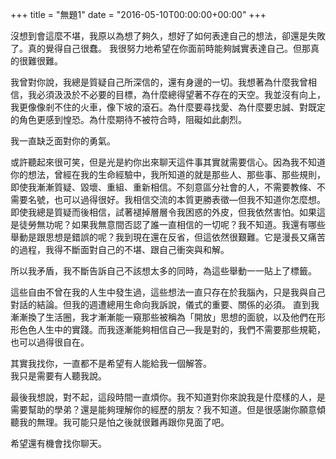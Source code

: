 +++
title = "無題1"
date = "2016-05-10T00:00:00+00:00"
+++

沒想到會這麼不堪，我原以為想了夠久，想好了如何表達自己的想法，卻還是失敗了。真的覺得自己很蠢。
我很努力地希望在你面前時能夠誠實表達自己。但那真的很難很難。

我曾對你說，我總是質疑自己所深信的，還有身邊的一切。我想著為什麼我曾相信，我必須汲汲於不必要的目標，為什麼總得望著不存在的天空。我並沒有向上，我更像像剎不住的火車，像下坡的滾石。為什麼要尋找愛、為什麼要忠誠、對既定的角色更感到惶恐。為什麼期待不被符合時，阻礙如此劇烈。

我一直缺乏面對你的勇氣。

或許聽起來很可笑，但是光是約你出來聊天這件事其實就需要信心。因為我不知道你的想法，曾經在我的生命經驗中，我所知道的就是那些人、那些事、那些規則，即使我漸漸質疑、毀壞、重組、重新相信。不刻意區分社會的人，不需要教條、不需要名號，也可以過得很好。我相信交流的本質更勝表徵—但我不知道你怎麼想。
即使我總是質疑而後相信，試著褪掉層層令我困惑的外皮，但我依然害怕。如果這是徒勞無功呢？如果我無意間否認了誰一直相信的一切呢？我不知道。我還有哪些舉動是跟思想是錯誤的呢？我到現在還在反省，但這依然很艱難。它是漫長又痛苦的過程，我得不斷面對自己的不堪、跟自己衝突與和解。

所以我矛盾，我不斷告訴自己不該想太多的同時，為這些舉動一一貼上了標籤。

這些自由不曾在我的人生中發生過，這些想法一直只存在於我腦內，只是我與自己對話的結論。但我的週遭總用生命向我訴說，儀式的重要、關係的必須。
直到我漸漸換了生活圈，我才漸漸能一窺那些被稱為「開放」思想的面貌，以及他們在形形色色人生中的實踐。而我逐漸能夠相信自己—我是對的，我們不需要那些規範，也可以過得很自在。

其實我找你，一直都不是希望有人能給我一個解答。  
我只是需要有人聽我說。

最後我想說，對不起，這段時間一直煩你。我不知道對你來說我是什麼樣的人，是需要幫助的學弟？還是能夠理解你的經歷的朋友？我不知道。但是很感謝你願意傾聽我的無理。我可能只是怕之後就很難再跟你見面了吧。

希望還有機會找你聊天。
